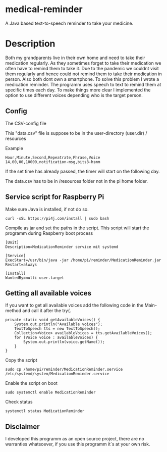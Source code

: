 # medical-reminder
A Java based text-to-speech reminder to take your medicine.

# Description
Both my grandparents live in their own home and need to take their medication regularly. As they sometimes forget to take their medication we often have to remind them to take it. Due to the pandemic we couldnt visit them regularly and hence could not remind them to take their medication in person. Also both dont own a smartphone. To solve this problem I wrote a medication reminder. The programm uses speech to text to remind them at specific times each day. To make things more clear I implemented the option to use different voices depending who is the target person. 


## Config
The CSV-config file

This "data.csv" file is suppose to be in the user-directory (user.dir) / resources

Example
```
Hour,Minute,Second,Repeatrate,Phrase,Voice
14,00,00,10000,notification-msg,bits3-hsmm
```
If the set time has already passed, the timer will start on the following day.

The data.csv has to be in /resources folder not in the pi home folder.

## Service script for Raspberry Pi
Make sure Java is installed, if not do so.

```
curl -sSL https://pi4j.com/install | sudo bash
```

Compile as jar and set the paths in the script.
This script will start the programm during Raspberry boot process

```
[Unit]
Description=MedicationReminder service mit systemd

[Service]
ExecStart=/usr/bin/java -jar /home/pi/reminder/MedicationReminder.jar
Restart=always

[Install]
WantedBy=multi-user.target
```

## Getting all available voices
If you want to get all available voices add the following code in the Main-method and call it after the try{.

```
private static void getAvailableVoices() {
	System.out.println("Available voices");
	TextToSpeech tts = new TextToSpeech();
	Collection<Voice> availableVoices = tts.getAvailableVoices();
	for (Voice voice : availableVoices) {
		System.out.println(voice.getName());
	}
}
```

Copy the script
```
sudo cp /home/pi/reminder/MedicationReminder.service /etc/systemd/system/MedicationReminder.service
```

Enable the script on boot
```
sudo systemctl enable MedicationReminder
```

Check status
```
systemctl status MedicationReminder
```

## Disclaimer
I developed this programm as an open source project, there are no warranties whatsoever, if you use this programm it´s at your own risk.


